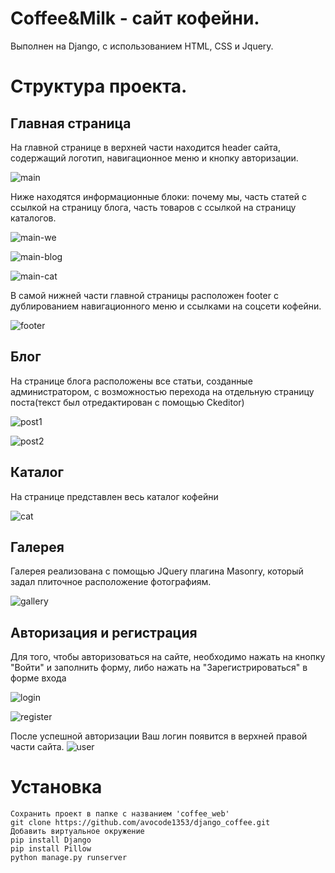 # Coffee&Milk - сайт кофейни.

Выполнен на Django, с использованием HTML, CSS и Jquery.

# Структура проекта.

## Главная страница

На главной странице в верхней части находится header сайта, содержащий логотип, навигационное меню и кнопку авторизации.

![main](/screen/main.JPG)


Ниже находятся информационные блоки: почему мы, часть статей с ссылкой на страницу блога, часть товаров с ссылкой на страницу каталогов. 

![main-we](/screen/main-we.JPG)

![main-blog](/screen/main-blog.JPG)

![main-cat](/screen/main-cat.JPG)


В самой нижней части главной страницы расположен footer с дублированием навигационного меню и ссылками на соцсети кофейни.

![footer](/screen/footer.JPG)


## Блог

На странице блога расположены все статьи, созданные администратором, с возможностью перехода на отдельную страницу поста(текст был отредактирован с помощью Ckeditor)

![post1](/screen/post1.JPG)

![post2](/screen/post2.JPG)


## Каталог

На странице представлен весь каталог кофейни

![cat](/screen/cat.JPG)

## Галерея

Галерея реализована с помощью JQuery плагина Masonry, который задал плиточное расположение фотографиям.

![gallery](/screen/gallery.JPG)

## Авторизация и регистрация

Для того, чтобы авторизоваться на сайте, необходимо нажать на кнопку "Войти" и заполнить форму, либо нажать на "Зарегистрироваться" в форме входа

![login](/screen/login.JPG)

![register](/screen/register.JPG)

После успешной авторизации Ваш логин появится в верхней правой части сайта.
![user](/screen/user.JPG)

# Установка
```
Сохранить проект в папке с названием 'coffee_web'
git clone https://github.com/avocode1353/django_coffee.git
Добавить виртуальное окружение
pip install Django
pip install Pillow
python manage.py runserver
```
